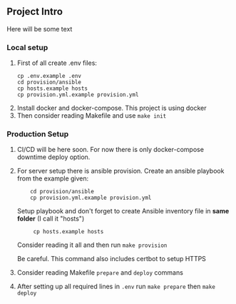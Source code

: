 ## Project Intro

Here will be some text

### Local setup

1. First of all create .env files:
    ````console
    cp .env.example .env
    cd provision/ansible
    cp hosts.example hosts
    cp provision.yml.example provision.yml
    ````
2. Install docker and docker-compose. This project is using docker
3. Then consider reading Makefile and use `make init`

### Production Setup

1. CI/CD will be here soon. For now there is only docker-compose downtime deploy option.
2. For server setup there is ansible provision. Create an ansible playbook from the example given:
    ````console
        cd provision/ansible
        cp provision.yml.example provision.yml
    ````
   Setup playbook and don't forget to create Ansible inventory file in **same folder** (I call it "hosts")
   ````console
        cp hosts.example hosts
   ````
   Consider reading it all and then run `make provision`

   Be careful. This command also includes certbot to setup HTTPS
3. Consider reading Makefile `prepare` and `deploy` commans
4. After setting up all required lines in `.env` run `make prepare` then `make deploy`